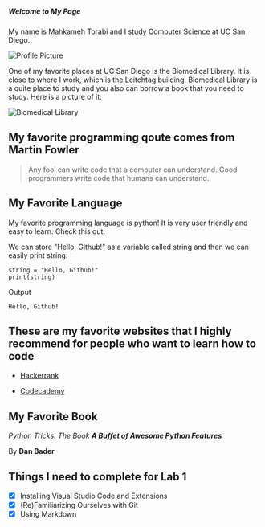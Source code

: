 ##### Welcome to My Page

My name is Mahkameh Torabi and I study Computer Science at UC San Diego.

![Profile Picture](https://avatars2.githubusercontent.com/u/59551192?s=400&u=f57c494334a7438ed57702fb493f57fa0f81bd11&v=4)


One of my favorite places at UC San Diego is the Biomedical Library. It is close to where I work, which is the Leitchtag building. Biomedical Library is a quite place to study and you also can borrow a book that you need to study. Here is a picture of it:


![Biomedical Library](https://pfeifferpartners.com/wp-content/uploads/2016/03/ucsd-biomed-ext-4-M.jpg)

## My favorite programming qoute comes from Martin Fowler

> Any fool can write code that a computer can understand. Good programmers write code that humans can understand.



## My Favorite Language

My favorite programming language is python! It is very user friendly and easy to learn. Check this out:


We can store "Hello, Github!" as a variable called string and then we can easily print string:


```
string = "Hello, Github!"
print(string)
```

Output

```
Hello, Github!
```


## These are my favorite websites that I highly recommend for people who want to learn how to code
* [Hackerrank](https://www.hackerrank.com/domains/python)

* [Codecademy](https://www.codecademy.com/learn/learn-python)


## My Favorite Book
*Python Tricks: The Book **A Buffet of Awesome Python Features***

By **Dan Bader**

## Things I need to complete for Lab 1

- [x] Installing Visual Studio Code and Extensions
- [x] (Re)Familiarizing Ourselves with Git
- [x] Using Markdown
